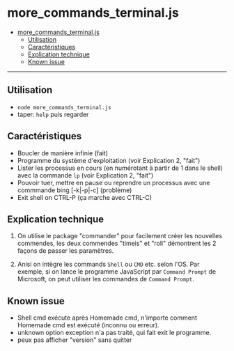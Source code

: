 # more_commands_terminal.js
- [more\_commands\_terminal.js](#more_commands_terminaljs)
  - [Utilisation](#utilisation)
  - [Caractéristiques](#caractéristiques)
  - [Explication technique](#explication-technique)
  - [Known issue](#known-issue)
---
## Utilisation
* `node more_commands_terminal.js`
* taper: `help` puis regarder

## Caractéristiques
* Boucler de manière infinie (fait)
* Programme du système d'exploitation (voir Explication 2, "fait")
* Lister les processus en cours (en numérotant à partir de 1 dans le shell) avec la commande `lp` (voir Explication 2, "fait")
* Pouvoir tuer, mettre en pause ou reprendre un processus avec une commmande bing [-k|-p|-c] <processId> (problème)
* Exit shell on CTRL-P (ça marche avec CTRL-C)
## Explication technique

1. On utilise le package "commander" pour facilement créer les nouvelles commendes, les deux commendes "timeis" et "roll" démontrent les 2 façons de passer les paramètres.

2. Anisi on intègre les commands `Shell` ou `CMD` etc. selon l'OS. Par exemple, si on lance le programme JavaScript par `Command Prompt` de Microsoft, on peut utiliser les commandes de `Command Prompt`.
## Known issue
* Shell cmd exécute après Homemade cmd, n'importe comment Homemade cmd est exécuté (inconnu ou erreur).
* unknown option exception n'a pas traité, qui fait exit le programme.
* peux pas afficher "version" sans quitter